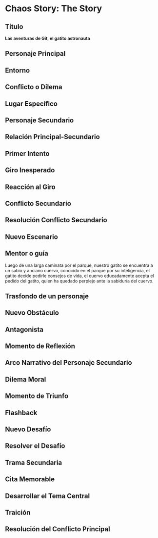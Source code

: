 # Chaos Story: The Story

## Título

**Las aventuras de Git, el gatito astronauta**

## Personaje Principal

## Entorno

## Conflicto o Dilema

## Lugar Específico

## Personaje Secundario

## Relación Principal-Secundario

## Primer Intento

## Giro Inesperado

## Reacción al Giro

## Conflicto Secundario

## Resolución Conflicto Secundario

## Nuevo Escenario

## Mentor o guía

Luego de una larga caminata por el parque,  nuestro gatito se encuentra a un sabio y anciano cuervo, conocido en el parque por su inteligencia, el gatito decide pedirle consejos de vida, el cuervo educadamente acepta el pedido del gatito, quien ha quedado perplejo ante la sabiduría del cuervo.

## Trasfondo de un personaje

## Nuevo Obstáculo 

## Antagonista

## Momento de Reflexión

## Arco Narrativo del Personaje Secundario

## Dilema Moral

## Momento de Triunfo

## Flashback

## Nuevo Desafío

## Resolver el Desafío

## Trama Secundaria

## Cita Memorable

## Desarrollar el Tema Central 

## Traición 

## Resolución del Conflicto Principal 
